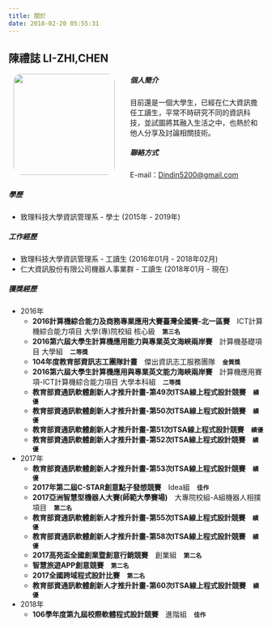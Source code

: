 ```yaml
---
title: 關於
date: 2018-02-20 05:55:31
---
```


## 陳禮誌 LI-ZHI,CHEN

<img src="https://raw.githubusercontent.com/Dindin00/PavingRoadOfTheCode/master/source/image/myphoto.png" width="200px" align="left" style="border-radius:15px; margin-left:2%; margin-right:6%" />

##### 個人簡介
目前還是一個大學生，已經在仁大資訊擔任工讀生，平常不時研究不同的資訊科技，並試圖將其融入生活之中，也熱於和他人分享及討論相關技術。

##### 聯絡方式
E-mail：[Dindin5200@gmail.com](mailto:Dindin5200@gmail.com)

##### 學歷
* 致理科技大學資訊管理系 - 學士 (2015年 - 2019年)

##### 工作經歷
* 致理科技大學資訊管理系 - 工讀生 (2016年01月 - 2018年02月)
* 仁大資訊股份有限公司機器人事業群 - 工讀生 (2018年01月 - 現在)

##### 獲獎經歷
* 2016年
    * **2016計算機綜合能力及商務專業應用大賽臺灣全國賽-北一區賽**　ICT計算機綜合能力項目 大學(專)院校組 核心級　**`第三名`**
    * **2016第六屆大學生計算機應用能力與專業英文海峽兩岸賽**　計算機基礎項目 大學組　**`二等獎`**
    * **104年度教育部資訊志工團隊計畫**　傑出資訊志工服務團隊　**`金質獎`**
    * **2016第六屆大學生計算機應用與專業英文能力海峽兩岸賽**　計算機應用賽項-ICT計算機綜合能力項目 大學本科組　**`二等獎`**
    * **教育部資通訊軟體創新人才推升計畫-第49次ITSA線上程式設計競賽**　**`績優`**
    * **教育部資通訊軟體創新人才推升計畫-第50次ITSA線上程式設計競賽**　**`績優`**
    * **教育部資通訊軟體創新人才推升計畫-第51次ITSA線上程式設計競賽**　**`績優`**
    * **教育部資通訊軟體創新人才推升計畫-第52次ITSA線上程式設計競賽**　**`績優`**
* 2017年
    * **教育部資通訊軟體創新人才推升計畫-第53次ITSA線上程式設計競賽**　**`績優`**
    * **2017年第二屆C-STAR創意點子發想競賽**　Idea組　**`佳作`**
    * **2017亞洲智慧型機器人大賽(師範大學賽場)**　大專院校組-A組機器人相撲項目　**`第二名`**
    * **教育部資通訊軟體創新人才推升計畫-第55次ITSA線上程式設計競賽**　**`績優`**
    * **教育部資通訊軟體創新人才推升計畫-第58次ITSA線上程式設計競賽**　**`績優`**
    * **2017高苑盃全國創業暨創意行銷競賽**　創業組　**`第二名`**
    * **智慧旅遊APP創意競賽**　**`第二名`**
    * **2017全國跨域程式設計比賽**　**`第二名`**
    * **教育部資通訊軟體創新人才推升計畫-第60次ITSA線上程式設計競賽**　**`績優`**
* 2018年
    * **106學年度第九屆校際軟體程式設計競賽**　進階組　**`佳作`**